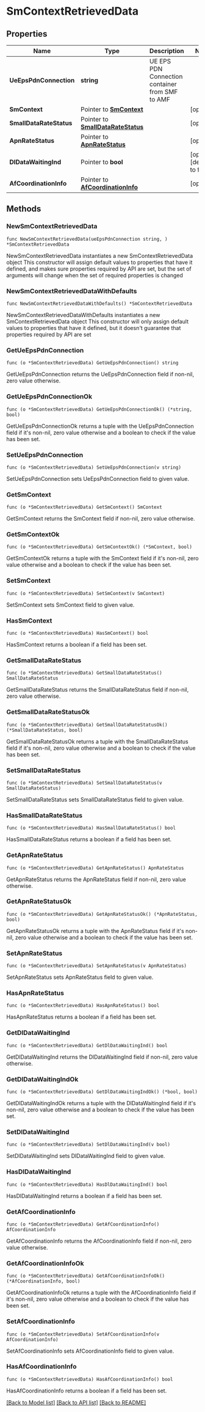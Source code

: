 # SmContextRetrievedData

## Properties

Name | Type | Description | Notes
------------ | ------------- | ------------- | -------------
**UeEpsPdnConnection** | **string** | UE EPS PDN Connection container from SMF to AMF | 
**SmContext** | Pointer to [**SmContext**](SmContext.md) |  | [optional] 
**SmallDataRateStatus** | Pointer to [**SmallDataRateStatus**](SmallDataRateStatus.md) |  | [optional] 
**ApnRateStatus** | Pointer to [**ApnRateStatus**](ApnRateStatus.md) |  | [optional] 
**DlDataWaitingInd** | Pointer to **bool** |  | [optional] [default to false]
**AfCoordinationInfo** | Pointer to [**AfCoordinationInfo**](AfCoordinationInfo.md) |  | [optional] 

## Methods

### NewSmContextRetrievedData

`func NewSmContextRetrievedData(ueEpsPdnConnection string, ) *SmContextRetrievedData`

NewSmContextRetrievedData instantiates a new SmContextRetrievedData object
This constructor will assign default values to properties that have it defined,
and makes sure properties required by API are set, but the set of arguments
will change when the set of required properties is changed

### NewSmContextRetrievedDataWithDefaults

`func NewSmContextRetrievedDataWithDefaults() *SmContextRetrievedData`

NewSmContextRetrievedDataWithDefaults instantiates a new SmContextRetrievedData object
This constructor will only assign default values to properties that have it defined,
but it doesn't guarantee that properties required by API are set

### GetUeEpsPdnConnection

`func (o *SmContextRetrievedData) GetUeEpsPdnConnection() string`

GetUeEpsPdnConnection returns the UeEpsPdnConnection field if non-nil, zero value otherwise.

### GetUeEpsPdnConnectionOk

`func (o *SmContextRetrievedData) GetUeEpsPdnConnectionOk() (*string, bool)`

GetUeEpsPdnConnectionOk returns a tuple with the UeEpsPdnConnection field if it's non-nil, zero value otherwise
and a boolean to check if the value has been set.

### SetUeEpsPdnConnection

`func (o *SmContextRetrievedData) SetUeEpsPdnConnection(v string)`

SetUeEpsPdnConnection sets UeEpsPdnConnection field to given value.


### GetSmContext

`func (o *SmContextRetrievedData) GetSmContext() SmContext`

GetSmContext returns the SmContext field if non-nil, zero value otherwise.

### GetSmContextOk

`func (o *SmContextRetrievedData) GetSmContextOk() (*SmContext, bool)`

GetSmContextOk returns a tuple with the SmContext field if it's non-nil, zero value otherwise
and a boolean to check if the value has been set.

### SetSmContext

`func (o *SmContextRetrievedData) SetSmContext(v SmContext)`

SetSmContext sets SmContext field to given value.

### HasSmContext

`func (o *SmContextRetrievedData) HasSmContext() bool`

HasSmContext returns a boolean if a field has been set.

### GetSmallDataRateStatus

`func (o *SmContextRetrievedData) GetSmallDataRateStatus() SmallDataRateStatus`

GetSmallDataRateStatus returns the SmallDataRateStatus field if non-nil, zero value otherwise.

### GetSmallDataRateStatusOk

`func (o *SmContextRetrievedData) GetSmallDataRateStatusOk() (*SmallDataRateStatus, bool)`

GetSmallDataRateStatusOk returns a tuple with the SmallDataRateStatus field if it's non-nil, zero value otherwise
and a boolean to check if the value has been set.

### SetSmallDataRateStatus

`func (o *SmContextRetrievedData) SetSmallDataRateStatus(v SmallDataRateStatus)`

SetSmallDataRateStatus sets SmallDataRateStatus field to given value.

### HasSmallDataRateStatus

`func (o *SmContextRetrievedData) HasSmallDataRateStatus() bool`

HasSmallDataRateStatus returns a boolean if a field has been set.

### GetApnRateStatus

`func (o *SmContextRetrievedData) GetApnRateStatus() ApnRateStatus`

GetApnRateStatus returns the ApnRateStatus field if non-nil, zero value otherwise.

### GetApnRateStatusOk

`func (o *SmContextRetrievedData) GetApnRateStatusOk() (*ApnRateStatus, bool)`

GetApnRateStatusOk returns a tuple with the ApnRateStatus field if it's non-nil, zero value otherwise
and a boolean to check if the value has been set.

### SetApnRateStatus

`func (o *SmContextRetrievedData) SetApnRateStatus(v ApnRateStatus)`

SetApnRateStatus sets ApnRateStatus field to given value.

### HasApnRateStatus

`func (o *SmContextRetrievedData) HasApnRateStatus() bool`

HasApnRateStatus returns a boolean if a field has been set.

### GetDlDataWaitingInd

`func (o *SmContextRetrievedData) GetDlDataWaitingInd() bool`

GetDlDataWaitingInd returns the DlDataWaitingInd field if non-nil, zero value otherwise.

### GetDlDataWaitingIndOk

`func (o *SmContextRetrievedData) GetDlDataWaitingIndOk() (*bool, bool)`

GetDlDataWaitingIndOk returns a tuple with the DlDataWaitingInd field if it's non-nil, zero value otherwise
and a boolean to check if the value has been set.

### SetDlDataWaitingInd

`func (o *SmContextRetrievedData) SetDlDataWaitingInd(v bool)`

SetDlDataWaitingInd sets DlDataWaitingInd field to given value.

### HasDlDataWaitingInd

`func (o *SmContextRetrievedData) HasDlDataWaitingInd() bool`

HasDlDataWaitingInd returns a boolean if a field has been set.

### GetAfCoordinationInfo

`func (o *SmContextRetrievedData) GetAfCoordinationInfo() AfCoordinationInfo`

GetAfCoordinationInfo returns the AfCoordinationInfo field if non-nil, zero value otherwise.

### GetAfCoordinationInfoOk

`func (o *SmContextRetrievedData) GetAfCoordinationInfoOk() (*AfCoordinationInfo, bool)`

GetAfCoordinationInfoOk returns a tuple with the AfCoordinationInfo field if it's non-nil, zero value otherwise
and a boolean to check if the value has been set.

### SetAfCoordinationInfo

`func (o *SmContextRetrievedData) SetAfCoordinationInfo(v AfCoordinationInfo)`

SetAfCoordinationInfo sets AfCoordinationInfo field to given value.

### HasAfCoordinationInfo

`func (o *SmContextRetrievedData) HasAfCoordinationInfo() bool`

HasAfCoordinationInfo returns a boolean if a field has been set.


[[Back to Model list]](../README.md#documentation-for-models) [[Back to API list]](../README.md#documentation-for-api-endpoints) [[Back to README]](../README.md)


